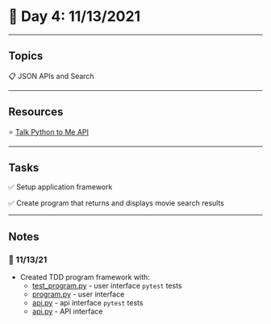 # :calendar: Day 4: 11/13/2021

---

## Topics

:clipboard: JSON APIs and Search

---

## Resources

:star: [Talk Python to Me API](https://search.talkpython.fm)

---

## Tasks

:white_check_mark: Setup application framework

:white_check_mark: Create program that returns and displays movie search results

---

## Notes

### :notebook: 11/13/21

- Created TDD program framework with:
    - [test_program.py](tests/program.py) - user interface `pytest` tests
    - [program.py](program.py) - user interface
    - [api.py](tests/api.py) - api interface `pytest` tests
    - [api.py](api/api.py) - API interface
